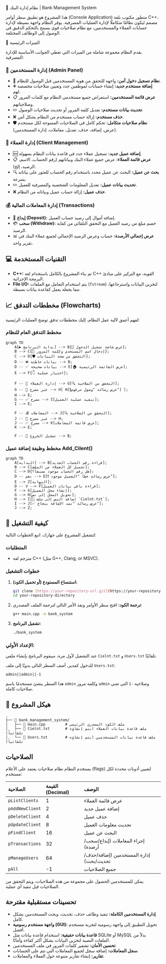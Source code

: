 📝 نظام إدارة البنك | Bank Management System

هذا المشروع هو تطبيق سطر أوامر (Console Application) متطور مكتوب بلغة C++، مصمم ليكون نظامًا متكاملًا لإدارة العمليات المصرفية. يوفر النظام واجهة بسيطة لإدارة حسابات العملاء والمستخدمين، مع نظام صلاحيات قوي يسمح بالتحكم الدقيق في الوصول إلى الوظائف المختلفة.

🌟 الميزات الرئيسية

يقدم النظام مجموعة شاملة من الميزات التي تغطي الجوانب الأساسية للإدارة المصرفية:

### 👤 إدارة المستخدمين (Admin Panel)

*   🔐 **نظام تسجيل دخول آمن:** واجهة للتحقق من هوية المستخدمين قبل الوصول للنظام.
*   ➕ **إضافة مستخدم جديد:** إنشاء حسابات لموظفين جدد وتعيين صلاحيات مخصصة لهم.
*   📋 **عرض قائمة المستخدمين:** استعراض جميع مستخدمي النظام مع كلمات المرور وصلاحياتهم.
*   ✏️ **تحديث بيانات مستخدم:** تعديل كلمة المرور أو تحديث صلاحيات الوصول.
*   ❌ **حذف مستخدم:** إزالة حساب مستخدم من النظام بشكل آمن.
*   🛡️ **نظام صلاحيات متكامل:** تحكم كامل في الصلاحيات الممنوحة لكل مستخدم (عرض، إضافة، حذف، تعديل، معاملات، إدارة المستخدمين).

### 👥 إدارة العملاء (Client Management)

*   🆕 **إضافة عميل جديد:** تسجيل عملاء جدد في قاعدة بيانات النظام بسهولة.
*   📋 **عرض قائمة العملاء:** عرض جميع عملاء البنك وبياناتهم (رقم الحساب، الاسم، الرصيد، إلخ).
*   🔍 **بحث عن عميل:** البحث عن عميل محدد باستخدام رقم الحساب للعثور على بياناته بسرعة.
*   ✏️ **تحديث بيانات عميل:** تعديل المعلومات الشخصية والمصرفية للعميل.
*   ❌ **حذف عميل:** إزالة حساب عميل وبياناته من النظام.

### 💰 إدارة المعاملات المالية (Transactions)

*   💸 **إيداع (Deposit):** إضافة أموال إلى رصيد حساب العميل.
*   💳 **سحب (Withdraw):** خصم مبلغ من رصيد العميل مع التحقق التلقائي من كفاية الرصيد.
*   📊 **عرض إجمالي الأرصدة:** حساب وعرض الرصيد الإجمالي لجميع عملاء البنك في تقرير واحد.

## 💻 التقنيات المستخدمة

*   **C++:** تم بناء المشروع بالكامل باستخدام لغة C++ القوية، مع التركيز على مبادئ البرمجة الإجرائية.
*   **File I/O:** يتم استخدام التعامل مع الملفات (`fstream`) لتخزين البيانات واسترجاعها، مما يجعله يعمل كقاعدة بيانات بسيطة.

## 📈 مخططات التدفق (Flowcharts)

لفهم أعمق لآلية عمل النظام، إليك مخططات تدفق توضح العمليات الرئيسية:

### مخطط التدفق العام للنظام

```mermaid
graph TD
    A[▶️ بداية البرنامج] --> B{🔐 عرض شاشة تسجيل الدخول};
    B --> C{📝 إدخال اسم المستخدم وكلمة المرور};
    C --> D{🛡️ التحقق من صحة البيانات};
    D -- ❌ بيانات خاطئة --> B;
    D -- ✅ بيانات صحيحة --> E[🏠 عرض القائمة الرئيسية];
    E --> F{👇 اختيار عملية};

    F -- 👥 إدارة العملاء --> G[🔍 التحقق من الصلاحية];
    G -- 🚫 غير مصرح --> H[ H[❗️عرض رسالة "وصول مرفوض"] ];
    H --> E;
    G -- ✅ مصرح --> I[تنفيذ عملية العميل];
    I --> E;

    F -- 💰 المعاملات --> J[🔍 التحقق من الصلاحية];
    J -- 🚫 غير مصرح --> H;
    J -- ✅ مصرح --> K[عرض قائمة المعاملات];
    K --> E;
    
    F -- 🚪 تسجيل الخروج --> B;
```

### مخطط وظيفة إضافة عميل Add_Cilent()

```mermaid
graph TD
    A[البداية] --> B[قراءة رقم الحساب الجديد];
    B --> C[تحميل كل العملاء من الملف];
    C --> D{هل رقم الحساب موجود مسبقاً؟};
    D -- نعم --> E[❗️ عرض رسالة خطأ "العميل موجود"];
    E --> Z[النهاية];
    D -- لا --> F[قراءة باقي بيانات العميل];
    F --> G[إنشاء سجل العميل];
    G --> H[تحويل السجل إلى نص];
    H --> I[💾 إضافة النص إلى ملف `Cielnt.txt`];
    I --> J[✅ عرض رسالة "تمت الإضافة بنجاح"];
    J --> Z;
```

## 🚀 كيفية التشغيل

لتشغيل المشروع على جهازك، اتبع الخطوات التالية:

### المتطلبات

*   مترجم لغة C++ (مثل G++, Clang, or MSVC).

### خطوات التشغيل

1.  **استنساخ المستودع (أو تحميل الكود):**

    ```bash
    git clone [https://your-repository-url.git](https://your-repository-url.git)
    cd your-repository-directory
    ```

2.  **ترجمة الكود:** افتح سطر الأوامر ونفذ الأمر التالي لترجمة الملف المصدري:

    ```bash
    g++ main.cpp -o bank_system
    ```

3.  **تشغيل البرنامج:**

    ```bash
    ./bank_system
    ```

### الإعداد الأولي:

عند التشغيل لأول مرة، سيقوم البرنامج بإنشاء ملفي `Cielnt.txt` و `Users.txt` تلقائيًا.

للدخول كمدير، أضف السطر التالي يدويًا إلى ملف `Users.txt`:

```
admin||admin||-1
```

هذا السطر ينشئ مستخدمًا باسم `admin` وكلمة مرور `admin` وصلاحية `-1` التي تعني صلاحيات كاملة.

## 📁 هيكل المشروع

```
.
├── 📂 bank_management_system/
│   ├── 📜 main.cpp         # ملف الكود المصدري الرئيسي
│   ├── 📄 Cielnt.txt       # ملف قاعدة بيانات العملاء (يتم إنشاؤه تلقائياً)
│   └── 📄 Users.txt        # ملف قاعدة بيانات المستخدمين (يتم إنشاؤه تلقائياً)
```

## الصلاحيات

يستخدم النظام نظام صلاحيات يعتمد على الأعلام (flags) لتعيين أذونات محددة لكل مستخدم:

| الصلاحية           | القيمة (Decimal) | الوصف                                   |
| :----------------- | :---------------- | :-------------------------------------- |
| `pListClients`     | 1                 | عرض قائمة العملاء                       |
| `pAddNewClient`    | 2                 | إضافة عميل جديد                         |
| `pDeleteClient`    | 4                 | حذف عميل                                |
| `pUpdateClient`    | 8                 | تحديث معلومات العميل                    |
| `pFindClient`      | 16                | البحث عن عميل                           |
| `pTransactions`    | 32                | إجراء المعاملات (إيداع/سحب/أرصدة)      |
| `pManageUsers`     | 64                | إدارة المستخدمين (إضافة/حذف/تحديث/بحث) |
| `pAll`             | -1                | جميع الصلاحيات                          |

يمكن للمستخدمين الحصول على مجموعة من هذه الصلاحيات، ويتم التحقق من الصلاحيات قبل تنفيذ أي عملية.

## تحسينات مستقبلية مقترحة

*   **إدارة المستخدمين الكاملة:** تنفيذ وظائف حذف، تحديث، وبحث المستخدمين بشكل كامل.
*   **واجهة مستخدم رسومية (GUI):** تحويل التطبيق إلى واجهة رسومية لتجربة مستخدم أفضل.
*   **قاعدة بيانات حقيقية:** استخدام قاعدة بيانات مثل SQLite أو MySQL بدلاً من الملفات النصية لتخزين البيانات بشكل أكثر كفاءة وأمانًا.
*   **تحسين الأمان:** تشفير كلمات المرور في ملف المستخدمين.
*   **سجل المعاملات:** إضافة سجل لجميع المعاملات التي تتم على الحسابات.
*   **تقارير:** إنشاء تقارير متنوعة حول العملاء والمعاملات.

